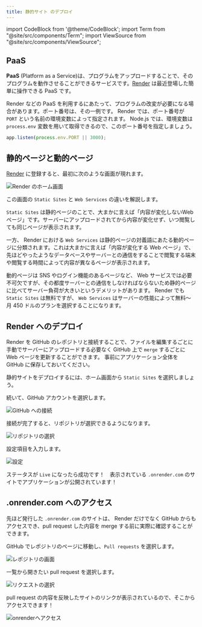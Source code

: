 ```yaml
---
title: 静的サイト のデプロイ
---
```


import CodeBlock from '@theme/CodeBlock';
import Term from "@site/src/components/Term";
import ViewSource from "@site/src/components/ViewSource";

## PaaS

**PaaS** (Platform as a Service)は、プログラムをアップロードすることで、そのプログラムを動作させることができるサービスです。[Render](https://render.com/) は最近登場した簡単に操作できる PaaS です。

Render などの PaaS を利用するにあたって、プログラムの改変が必要になる場合があります。ポート番号は、その一例です。 Render では、ポート番号が `PORT` という名前の環境変数によって指定されます。 Node.js では、環境変数は `process.env` 変数を用いて取得できるので、このポート番号を指定しましょう。

```javascript
app.listen(process.env.PORT || 3000);
```

## 静的ページと動的ページ

[Render](https://render.com/) に登録すると、最初に次のような画面が現れます。

![Render のホーム画面](./render-home.png)

この画面の `Static Sites` と `Web Services` の違いを解説します。 

`Static Sites` は静的ページのことで、大まかに言えば「内容が変化しないWebページ」です。サーバーにアップロードされてから内容が変化せず、いつ閲覧しても同じページが表示されます。

一方、 Render における `Web Services` は静的ページの対義語にあたる動的ページに分類されます。これは大まかに言えば「内容が変化する Web ページ」で、先ほどやったようなデータベースやサーバーとの通信をすることで閲覧する端末や閲覧する時間によって内容が異なるページが表示されます。

動的ページは SNS やログイン機能のあるページなど、 Web サービスでは必要不可欠ですが、その都度サーバーとの通信をしなければならないため静的ページに比べてサーバー負荷が大きいというデメリットがあります。 Render でも `Static Sites` は無料ですが、 `Web Services` はサーバーの性能によって無料〜月 450 ドルのプランを選択することになります。

## Render へのデプロイ

Render を GitHub のレポジトリと接続することで、ファイルを編集するごとに手動でサーバーにアップロードする必要なく GitHub 上で `merge` するごとに Web ページを更新することができます。 事前にアプリケーション全体を GitHub に保存しておいてください。

静的サイトをデプロイするには、ホーム画面から `Static Sites` を選択しましょう。

続いて、GitHub アカウントを選択します。

![GitHub への接続](./connect-github.png)

接続が完了すると、リポジトリが選択できるようになります。

![リポジトリの選択](./select-repository.png)

設定項目を入力します。

![設定](./configuration2.png)

ステータスが `Live` になったら成功です！　表示されている `.onrender.com` のサイトでアプリケーションが公開されています！

## .onrender.com へのアクセス

先ほど発行した `.onrender.com` のサイトは、 Render だけでなく GitHub からもアクセスでき、pull request した内容を merge する前に実際に確認することができます。

GitHub でレポジトリのページに移動し、`Pull requests` を選択します。

![レポジトリの画面](./select-pullrequest.png)

一覧から開きたい pull request を選択します。

![リクエストの選択](./select-pullrequest2.png)

pull request の内容を反映したサイトのリンクが表示されているので、そこからアクセスできます！

![onrenderへアクセス](./access-onrender.png)